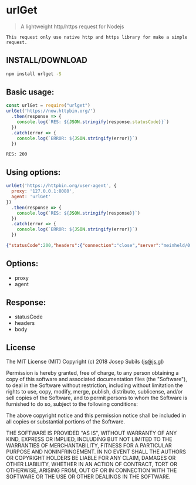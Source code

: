 urlGet
===
> A lightweight http/https request for Nodejs

```
This request only use native http and https library for make a simple request.
```


## INSTALL/DOWNLOAD
```sh
npm install urlget -S
```


## Basic usage:
```javascript
const urlGet = require("urlget")
urlGet('https://now.httpbin.org/')
  .then(response => {
    console.log(`RES: ${JSON.stringify(response.statusCode)}`)
  })
  .catch(error => {
    console.log(`ERROR: ${JSON.stringify(error)}`)
  })
```

```
RES: 200
```


## Using options:
```js
urlGet('https://httpbin.org/user-agent', {
  proxy: '127.0.0.1:8080',
  agent: 'urlGet'
})
  .then(response => {
    console.log(`RES: ${JSON.stringify(response)}`)
  })
  .catch(error => {
    console.log(`ERROR: ${JSON.stringify(error)}`)
  })
```

```json
{"statusCode":200,"headers":{"connection":"close","server":"meinheld/0.6.1","date":"Tue, 13 Feb 2018 07:52:13 GMT","content-type":"application/json","access-control-allow-origin":"*","access-control-allow-credentials":"true","x-powered-by":"Flask","x-processed-time":"0.000569820404053","content-length":"29","via":"1.1 vegur"},"body":"{\n  \"user-agent\": \"urlGet\"\n}\n"}
```

## Options:
* proxy
* agent

## Response:
* statusCode
* headers
* body

## License
The MIT License (MIT)
Copyright (c) 2018 Josep Subils (js@js.gl)

Permission is hereby granted, free of charge, to any person obtaining a copy of this software and associated documentation files (the "Software"), to deal in the Software without restriction, including without limitation the rights to use, copy, modify, merge, publish, distribute, sublicense, and/or sell copies of the Software, and to permit persons to whom the Software is furnished to do so, subject to the following conditions:

The above copyright notice and this permission notice shall be included in all copies or substantial portions of the Software.

THE SOFTWARE IS PROVIDED "AS IS", WITHOUT WARRANTY OF ANY KIND, EXPRESS OR IMPLIED, INCLUDING BUT NOT LIMITED TO THE WARRANTIES OF MERCHANTABILITY, FITNESS FOR A PARTICULAR PURPOSE AND NONINFRINGEMENT. IN NO EVENT SHALL THE AUTHORS OR COPYRIGHT HOLDERS BE LIABLE FOR ANY CLAIM, DAMAGES OR OTHER LIABILITY, WHETHER IN AN ACTION OF CONTRACT, TORT OR OTHERWISE, ARISING FROM, OUT OF OR IN CONNECTION WITH THE SOFTWARE OR THE USE OR OTHER DEALINGS IN THE SOFTWARE.
